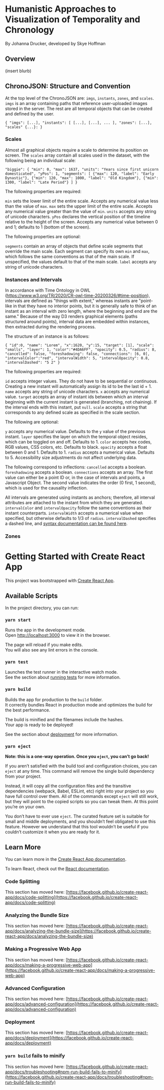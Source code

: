 # Humanistic Approaches to Visualization of Temporality and Chronology

By Johanna Drucker, developed by Skye Hoffman

## Overview
 (insert blurb)

## ChronoJSON: Structure and Convention

At the top level of the ChronoJSON are: `imgs`, `instants`, `zones`, and `scales`. `imgs` is an array containing paths that reference user-uploaded images stored in the server. The rest are all temporal objects that can be created and defined by the user.

`{
  "imgs": [...],
  "instants": [
    [...],
    [...],
    ...
  ],
  "zones": [...],
  "scales" {...}:
}
`

### Scales

Almost all graphical objects require a scale to determine its position on screen. The `scales` array contain all scales used in the dataset, with the following being an individual scale:

`"biggie": {
  "min": 0,
  "max": 1637,
  "units": "Years since first unicorn domesticated",
  "yPos": 1,
  "segments": [
    {"max": 120, "label": "Early Dynastic"},
    {"min": 120, "max": 1000, "label": "Old Kingdom"},
    {"min": 1300, "label": "Late Period"}
  ]
}`

The following properties are required:

`min` sets the lower limit of the entire scale. Accepts any numerical value less than the value of `max`.
`max` sets the upper limit of the entire scale. Accepts any numerical value greater than the value of `min`.
`units` accepts any string of unicode characters.
`yPos` declares the vertical position of the timeline relative to the height of the screen. Accepts any numerical value between 0 and 1; defaults to 1 (bottom of the screen).

The following properties are optional:

`segments` contain an array of objects that define scale segments that override the main scale.
Each segment can specify its own `min` and `max`, which follows the same conventions as that of the main scale. If unspecified, the values default to that of the main scale.
`label` accepts any string of unicode characters.


### Instances and Intervals

In accordance with Time Ontology in OWL (https://www.w3.org/TR/2020/CR-owl-time-20200326/#time-position), intervals are defined as "things with extent," whereas instants are "point-like in that they have no interior points, but it is generally safe to think of an instant as an interval with zero length, where the beginning and end are the same." Because of the way D3 renders graphical elements (paths structured around points), interval data are embedded within instances, then extracted during the rendering process.

The structure of an instance is as follows:

`{
  "id":0,
  "name": "Lorem",
  "x":1620,
  "y":15,
  "target": [1],
  "scale": "smalls",
  "layer": 1,
  "color":"#4DA6FF",
  "opacity": 0.5,
  "radius": 8,
  "cancelled": false,
  "foreshadowing": false,
  "connections": [6, 0],
  "intervalColor":"red",
  "intervalWidth": 5,
  "intervalOpacity": 0.8,
  "intervalDashed": "5 2"
}`

The following properties are required:

`id` accepts integer values. They do not have to be sequential or continuous. Creating a new instant will automatically assign its id to be the last id + 1.
`name` accepts any string of unicode characters.
`x` accepts any numerical value.
`target` accepts an array of instant ids between which an interval beginning with the current instant is generated (branching, not chaining). If the interval ends with this instant, put `null`.
`scale` accepts a string that corresponds to any defined scale as specified in the scale section.

The following are optional:

`y` accepts any numerical value. Defaults to the `y` value of the previous instant.
`layer` specifies the layer on which the temporal object resides, which can be toggled on and off. Defaults to 1.
`color` accepts hex codes, RGB values, CSS colors, etc. Defaults to black.
`opacity` accepts a float between 0 and 1. Defaults to 1.
`radius` accepts a numerical value. Defaults to 5. Accessibility size adjustments do not affect underlying data.

The following correspond to inflections:
`cancelled` accepts a boolean.
`foreshadowing` accepts a boolean.
`connections` accepts an array. The first value can either be a point ID or, in the case of intervals and points, a Javascript Object. The second value indicates the order (0 first, 1 second), which is used for the causality inflection.

All intervals are generated using instants as anchors; therefore, all interval attributes are attached to the instant from which they are generated. `intervalColor` and `intervalOpacity` follow the same conventions as their instant counterparts. `intervalWidth` accepts a numerical value when specified, but otherwise defaults to 1/3 of `radius`. `intervalDashed` specifies a dashed line, and [syntax documentation can be found here](https://www.w3docs.com/learn-css/stroke-dasharray.html).

### Zones



# Getting Started with Create React App

This project was bootstrapped with [Create React App](https://github.com/facebook/create-react-app).

## Available Scripts

In the project directory, you can run:

### `yarn start`

Runs the app in the development mode.\
Open [http://localhost:3000](http://localhost:3000) to view it in the browser.

The page will reload if you make edits.\
You will also see any lint errors in the console.

### `yarn test`

Launches the test runner in the interactive watch mode.\
See the section about [running tests](https://facebook.github.io/create-react-app/docs/running-tests) for more information.

### `yarn build`

Builds the app for production to the `build` folder.\
It correctly bundles React in production mode and optimizes the build for the best performance.

The build is minified and the filenames include the hashes.\
Your app is ready to be deployed!

See the section about [deployment](https://facebook.github.io/create-react-app/docs/deployment) for more information.

### `yarn eject`

**Note: this is a one-way operation. Once you `eject`, you can’t go back!**

If you aren’t satisfied with the build tool and configuration choices, you can `eject` at any time. This command will remove the single build dependency from your project.

Instead, it will copy all the configuration files and the transitive dependencies (webpack, Babel, ESLint, etc) right into your project so you have full control over them. All of the commands except `eject` will still work, but they will point to the copied scripts so you can tweak them. At this point you’re on your own.

You don’t have to ever use `eject`. The curated feature set is suitable for small and middle deployments, and you shouldn’t feel obligated to use this feature. However we understand that this tool wouldn’t be useful if you couldn’t customize it when you are ready for it.

## Learn More

You can learn more in the [Create React App documentation](https://facebook.github.io/create-react-app/docs/getting-started).

To learn React, check out the [React documentation](https://reactjs.org/).

### Code Splitting

This section has moved here: [https://facebook.github.io/create-react-app/docs/code-splitting](https://facebook.github.io/create-react-app/docs/code-splitting)

### Analyzing the Bundle Size

This section has moved here: [https://facebook.github.io/create-react-app/docs/analyzing-the-bundle-size](https://facebook.github.io/create-react-app/docs/analyzing-the-bundle-size)

### Making a Progressive Web App

This section has moved here: [https://facebook.github.io/create-react-app/docs/making-a-progressive-web-app](https://facebook.github.io/create-react-app/docs/making-a-progressive-web-app)

### Advanced Configuration

This section has moved here: [https://facebook.github.io/create-react-app/docs/advanced-configuration](https://facebook.github.io/create-react-app/docs/advanced-configuration)

### Deployment

This section has moved here: [https://facebook.github.io/create-react-app/docs/deployment](https://facebook.github.io/create-react-app/docs/deployment)

### `yarn build` fails to minify

This section has moved here: [https://facebook.github.io/create-react-app/docs/troubleshooting#npm-run-build-fails-to-minify](https://facebook.github.io/create-react-app/docs/troubleshooting#npm-run-build-fails-to-minify)
